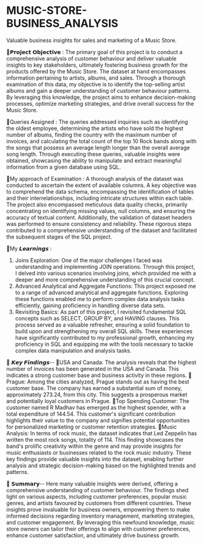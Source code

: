 # MUSIC-STORE-BUSINESS_ANALYSIS
Valuable business insights for sales and marketing of a Music Store.

📌𝗣𝗿𝗼𝗷𝗲𝗰𝘁 𝗢𝗯𝗷𝗲𝗰𝘁𝗶𝘃𝗲 :
The primary goal of this project is to conduct a comprehensive analysis of customer behaviour and deliver valuable insights to key stakeholders, ultimately fostering business growth for the products offered by the Music Store. The dataset at hand encompasses information pertaining to artists, albums, and sales. Through a thorough examination of this data, my objective is to identify the top-selling artist albums and gain a deeper understanding of customer behaviour patterns. By leveraging this knowledge, the project aims to enhance decision-making processes, optimize marketing strategies, and drive overall success for the Music Store.

📌Queries Assigned :
The queries addressed inquiries such as identifying the oldest employee, determining the artists who have sold the highest number of albums, finding the country with the maximum number of invoices, and calculating the total count of the top 10 Rock bands along with the songs that possess an average length longer than the overall average song length. Through executing these queries, valuable insights were obtained, showcasing the ability to manipulate and extract meaningful information from a given database using SQL.

📌My approach of Examination :
A thorough analysis of the dataset was conducted to ascertain the extent of available columns. A key objective was to comprehend the data schema, encompassing the identification of tables and their interrelationships, including intricate structures within each table. The project also encompassed meticulous data quality checks, primarily concentrating on identifying missing values, null columns, and ensuring the accuracy of textual content. Additionally, the validation of dataset headers was performed to ensure consistency and reliability. These rigorous steps contributed to a comprehensive understanding of the dataset and facilitated the subsequent stages of the SQL project.

📌My 𝙇𝙚𝙖𝙧𝙣𝙞𝙣𝙜𝙨 :
1. Joins Exploration: One of the major challenges I faced was understanding and implementing JOIN operations. Through this project, I delved into various scenarios involving joins, which provided me with a deeper and more comprehensive understanding of this crucial concept.
2. Advanced Analytical and Aggregate Functions: This project exposed me to a range of advanced analytical and aggregate functions. Exploring these functions enabled me to perform complex data analysis tasks efficiently, gaining proficiency in handling diverse data sets.
3. Revisiting Basics: As part of this project, I revisited fundamental SQL concepts such as SELECT, GROUP BY, and HAVING clauses. This process served as a valuable refresher, ensuring a solid foundation to build upon and strengthening my overall SQL skills.
These experiences have significantly contributed to my professional growth, enhancing my proficiency in SQL and equipping me with the tools necessary to tackle complex data manipulation and analysis tasks.
 
📌 𝙆𝙚𝙮 𝙁𝙞𝙣𝙙𝙞𝙣𝙜𝙨--
🔰USA and Canada: The analysis reveals that the highest number of invoices has been generated in the USA and Canada. This indicates a strong customer base and business activity in these regions.
🔰Prague: Among the cities analyzed, Prague stands out as having the best customer base. The company has earned a substantial sum of money, approximately 273.24, from this city. This suggests a prosperous market and potentially loyal customers in Prague.
🔰Top Spending Customer: The customer named R Madhav has emerged as the highest spender, with a total expenditure of 144.54. This customer's significant contribution highlights their value to the company and signifies potential opportunities for personalized marketing or customer retention strategies.
🔰Music Analysis: In terms of rock music, the dataset indicates that Led Zeppelin has written the most rock songs, totality of 114. This finding showcases the band's prolific creativity within the genre and may provide insights for music enthusiasts or businesses related to the rock music industry.
These key findings provide valuable insights into the dataset, enabling further analysis and strategic decision-making based on the highlighted trends and patterns.

 📌 𝗦𝘂𝗺𝗺𝗮𝗿𝘆--
Here many valuable insights were derived, offering a comprehensive understanding of customer behaviour. The findings shed light on various aspects, including customer preferences, popular music genres, and artists favoured by customers from different countries. These insights prove invaluable for business owners, empowering them to make informed decisions regarding inventory management, marketing strategies, and customer engagement. By leveraging this newfound knowledge, music store owners can tailor their offerings to align with customer preferences, enhance customer satisfaction, and ultimately drive business growth.
